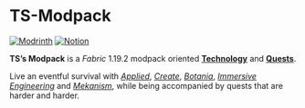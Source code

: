# TS-Modpack
[![Modrinth](https://img.shields.io/badge/Found_It_On-Modrinth-00AF5C?logo=modrinth)](https://modrinth.com/modpack/ts-modpack)
[![Notion](https://img.shields.io/badge/Link_To_The_Space-Notion-%23000000?logo=notion)](https://www.notion.so/TS-s-Modpack-4db505f96b7044c5a0dc8b9c36969b90?pvs=4)

**TS’s Modpack** is a *Fabric* 1.19.2 modpack oriented <u>**Technology**</u> and <u>**Quests**</u>.


Live an eventful survival with *[Applied](https://modrinth.com/mod/ae2)*, *[Create](https://modrinth.com/mod/create-fabric)*, *[Botania](https://modrinth.com/mod/botania)*, *[Immersive Engineering](https://modrinth.com/mod/immersiveengineering)* and *[Mekanism](https://modrinth.com/mod/mekanism)*, while being accompanied by quests that are harder and harder.
